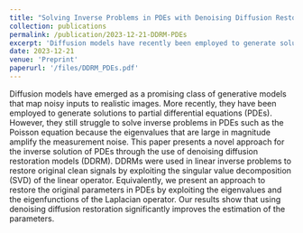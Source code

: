 ```yaml
---
title: "Solving Inverse Problems in PDEs with Denoising Diffusion Restoration Models - Application to the Poisson Equation"
collection: publications
permalink: /publication/2023-12-21-DDRM-PDEs
excerpt: 'Diffusion models have recently been employed to generate solutions to partial differential equations (PDEs) However, they still struggle to solve inverse problems in PDEs such as the Poisson equation because the eigenvalues of the Laplacian operator that are large in magnitude amplify the measurement noise. We use denoising diffusion restoration models (DDRM) to solve inverse problems in the Poisson equation by exploiting the eigenvalues and the eigenfunctions of the Laplacian operator.'
date: 2023-12-21
venue: 'Preprint'
paperurl: '/files/DDRM_PDEs.pdf'
---
```

Diffusion models have emerged as a promising class of generative models that map noisy inputs to realistic images.
More recently, they have been employed to generate solutions to partial differential equations (PDEs).
However, they still struggle to solve inverse problems in PDEs such as the Poisson equation because the eigenvalues that are large in magnitude amplify the measurement noise.
This paper presents a novel approach for the inverse solution of PDEs through the use of denoising diffusion restoration models (DDRM).
DDRMs were used in linear inverse problems to restore original clean signals by exploiting the singular value decomposition (SVD) of the linear operator.
Equivalently, we present an approach to restore the original parameters in PDEs by exploiting the eigenvalues and the eigenfunctions of the Laplacian operator.
Our results show that using denoising diffusion restoration significantly improves the estimation of the parameters.